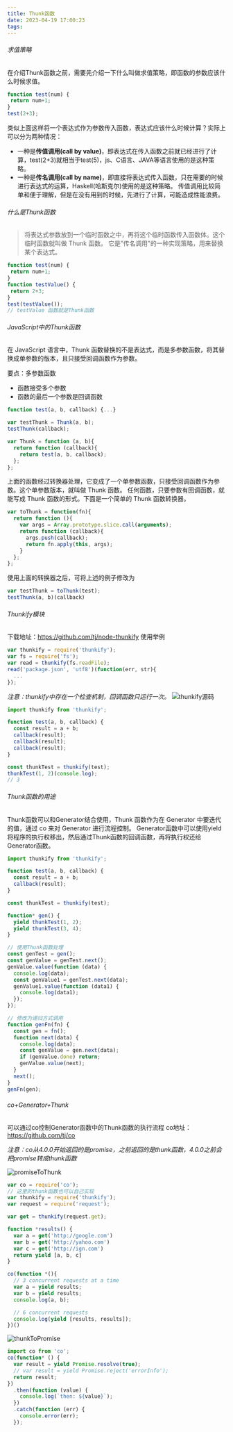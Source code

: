 ```yaml
---
title: Thunk函数
date: 2023-04-19 17:00:23
tags:
---
```


###### 求值策略
在介绍Thunk函数之前，需要先介绍一下什么叫做求值策略，即函数的参数应该什么时候求值。
```javascript
function test(num) {
 return num+1;
}
test(2+3);
```
类似上面这样将一个表达式作为参数传入函数，表达式应该什么时候计算？实际上可以分为两种情况：
- 一种是**传值调用(call by value)**，即表达式在传入函数之前就已经进行了计算，test(2+3)就相当于test(5)，js、C语言、JAVA等语言使用的是这种策略。
- 一种是**传名调用(call by name)**，即直接将表达式传入函数，只在需要的时候进行表达式的运算，Haskell(哈斯克尔)使用的是这种策略。
传值调用比较简单和便于理解，但是在没有用到的时候，先进行了计算，可能造成性能浪费。
###### 什么是Thunk函数
> 将表达式参数放到一个临时函数之中，再将这个临时函数传入函数体。这个临时函数就叫做 Thunk 函数。
> 它是"传名调用"的一种实现策略，用来替换某个表达式。

```javascript
function test(num) {
 return num+1;
}
function testValue() {
 return 2+3;
}
test(testValue());
// testValue 函数就是Thunk函数
```

###### JavaScript中的Thunk函数
在 JavaScript 语言中，Thunk 函数替换的不是表达式，而是多参数函数，将其替换成单参数的版本，且只接受回调函数作为参数。

要点：多参数函数
- 函数接受多个参数
- 函数的最后一个参数是回调函数

```javascript
function test(a, b, callback) {...}

var testThunk = Thunk(a, b);
testThunk(callback);

var Thunk = function (a, b){
  return function (callback){
    return test(a, b, callback);
  };
};
```
上面的函数经过转换器处理，它变成了一个单参数函数，只接受回调函数作为参数。这个单参数版本，就叫做 Thunk 函数。
任何函数，只要参数有回调函数，就能写成 Thunk 函数的形式。下面是一个简单的 Thunk 函数转换器。
```javascript
var toThunk = function(fn){
  return function (){
    var args = Array.prototype.slice.call(arguments);
    return function (callback){
      args.push(callback);
      return fn.apply(this, args);
    }
  };
};
```
使用上面的转换器之后，可将上述的例子修改为
```javascript
var testThunk = toThunk(test);
testThunk(a, b)(callback)
```

###### Thunkify模块
下载地址：https://github.com/tj/node-thunkify
使用举例
```javascript
var thunkify = require('thunkify');
var fs = require('fs');
var read = thunkify(fs.readFile);
read('package.json', 'utf8')(function(err, str){
  ...
});
```
*注意：thunkify中存在一个检查机制，回调函数只运行一次。*
![thunkify源码](./51-about-thunk-function/thunkify.png)

```javascript
import thunkify from 'thunkify';

function test(a, b, callback) {
  const result = a + b;
  callback(result);
  callback(result);
  callback(result);
}

const thunkTest = thunkify(test);
thunkTest(1, 2)(console.log);
// 3
```
###### Thunk函数的用途
Thunk函数可以和Generator结合使用，Thunk 函数作为在 Generator 中要迭代的值，通过 co 来对 Generator 进行流程控制。
Generator函数中可以使用yield将程序的执行权移出，然后通过Thunk函数的回调函数，再将执行权还给Generator函数。
```javascript
import thunkify from 'thunkify';

function test(a, b, callback) {
  const result = a + b;
  callback(result);
}

const thunkTest = thunkify(test);

function* gen() {
  yield thunkTest(1, 2);
  yield thunkTest(3, 4);
}

// 使用Thunk函数处理
const genTest = gen();
const genValue = genTest.next();
genValue.value(function (data) {
  console.log(data);
  const genValue1 = genTest.next(data);
  genValue1.value(function (data1) {
    console.log(data1);
  });
});

// 修改为递归方式调用
function genFn(fn) {
  const gen = fn();
  function next(data) {
    console.log(data);
    const genValue = gen.next(data);
    if (genValue.done) return;
    genValue.value(next);
  }
  next();
}
genFn(gen);
```

###### co+Generator+Thunk
可以通过co控制Generator函数中的Thunk函数的执行流程
co地址：https://github.com/tj/co

*注意：co从4.0.0开始返回的是promise，之前返回的是thunk函数，4.0.0之前会把promise转成thunk函数*

![promiseToThunk](./51-about-thunk-function/promiseToThunk.png)
```javascript
var co = require('co');
// 这里的thunk函数也可以自己实现
var thunkify = require('thunkify');
var request = require('request');

var get = thunkify(request.get);

function *results() {
  var a = get('http://google.com')
  var b = get('http://yahoo.com')
  var c = get('http://ign.com')
  return yield [a, b, c]
}

co(function *(){
  // 3 concurrent requests at a time
  var a = yield results;
  var b = yield results;
  console.log(a, b);

  // 6 concurrent requests
  console.log(yield [results, results]);
})()
```

![thunkToPromise](./51-about-thunk-function/thunkToPromise.png)
```javascript
import co from 'co';
co(function* () {
  var result = yield Promise.resolve(true);
  // var result = yield Promise.reject('errorInfo');
  return result;
})
  .then(function (value) {
    console.log(`then: ${value}`);
  })
  .catch(function (err) {
    console.error(err);
  });
```